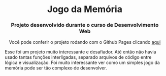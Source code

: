 <h1 align="center">Jogo da Memória</h1>
<h3 align="center">Projeto desenvolvido durante o curso de Desenvolvimento Web</h3>

<p align="center">Você pode conferir o projeto rodando com o Github Pages clicando <a href="https://douglasfujii.github.io/jogo-da-memoria/">aqui</a></p>
<p>Esse foi um projeto muito interessante e desafiador. Até então não havia usado tantas funções interligadas, separado arquivos de código entre lógica e visualização. Foi muito interessante ver como um simples jogo da memória pode ser tão complexo de desenvolver.</P>